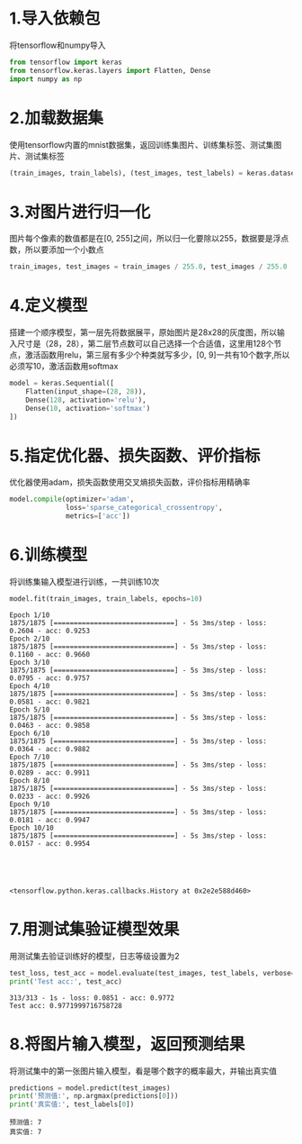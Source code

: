 # 1.导入依赖包

将tensorflow和numpy导入


```python
from tensorflow import keras
from tensorflow.keras.layers import Flatten, Dense
import numpy as np
```

# 2.加载数据集

使用tensorflow内置的mnist数据集，返回训练集图片、训练集标签、测试集图片、测试集标签


```python
(train_images, train_labels), (test_images, test_labels) = keras.datasets.mnist.load_data()
```

# 3.对图片进行归一化

图片每个像素的数值都是在[0, 255]之间，所以归一化要除以255，数据要是浮点数，所以要添加一个小数点


```python
train_images, test_images = train_images / 255.0, test_images / 255.0
```

# 4.定义模型

搭建一个顺序模型，第一层先将数据展平，原始图片是28x28的灰度图，所以输入尺寸是（28，28），第二层节点数可以自己选择一个合适值，这里用128个节点，激活函数用relu，第三层有多少个种类就写多少，[0, 9]一共有10个数字,所以必须写10，激活函数用softmax


```python
model = keras.Sequential([
    Flatten(input_shape=(28, 28)),
    Dense(128, activation='relu'),
    Dense(10, activation='softmax')
])
```

# 5.指定优化器、损失函数、评价指标

优化器使用adam，损失函数使用交叉熵损失函数，评价指标用精确率


```python
model.compile(optimizer='adam',
              loss='sparse_categorical_crossentropy',
              metrics=['acc'])
```

# 6.训练模型

将训练集输入模型进行训练，一共训练10次


```python
model.fit(train_images, train_labels, epochs=10)
```

    Epoch 1/10
    1875/1875 [==============================] - 5s 3ms/step - loss: 0.2604 - acc: 0.9253
    Epoch 2/10
    1875/1875 [==============================] - 5s 3ms/step - loss: 0.1160 - acc: 0.9660
    Epoch 3/10
    1875/1875 [==============================] - 5s 3ms/step - loss: 0.0795 - acc: 0.9757
    Epoch 4/10
    1875/1875 [==============================] - 5s 3ms/step - loss: 0.0581 - acc: 0.9821
    Epoch 5/10
    1875/1875 [==============================] - 5s 3ms/step - loss: 0.0463 - acc: 0.9858
    Epoch 6/10
    1875/1875 [==============================] - 5s 3ms/step - loss: 0.0364 - acc: 0.9882
    Epoch 7/10
    1875/1875 [==============================] - 5s 3ms/step - loss: 0.0289 - acc: 0.9911
    Epoch 8/10
    1875/1875 [==============================] - 5s 3ms/step - loss: 0.0233 - acc: 0.9926
    Epoch 9/10
    1875/1875 [==============================] - 5s 3ms/step - loss: 0.0181 - acc: 0.9947
    Epoch 10/10
    1875/1875 [==============================] - 5s 3ms/step - loss: 0.0157 - acc: 0.9954
    




    <tensorflow.python.keras.callbacks.History at 0x2e2e588d460>



# 7.用测试集验证模型效果

用测试集去验证训练好的模型，日志等级设置为2


```python
test_loss, test_acc = model.evaluate(test_images, test_labels, verbose=2)
print('Test acc:', test_acc)
```

    313/313 - 1s - loss: 0.0851 - acc: 0.9772
    Test acc: 0.9771999716758728
    

# 8.将图片输入模型，返回预测结果

将测试集中的第一张图片输入模型，看是哪个数字的概率最大，并输出真实值


```python
predictions = model.predict(test_images)
print('预测值:', np.argmax(predictions[0]))
print('真实值:', test_labels[0])
```

    预测值: 7
    真实值: 7
    


```python

```
